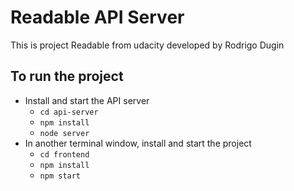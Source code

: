 # Readable API Server

This is project Readable from udacity developed by Rodrigo Dugin 

## To run the project

* Install and start the API server
    - `cd api-server`
    - `npm install`
    - `node server`
* In another terminal window, install and start the project
    - `cd frontend`
    - `npm install`
    - `npm start`

